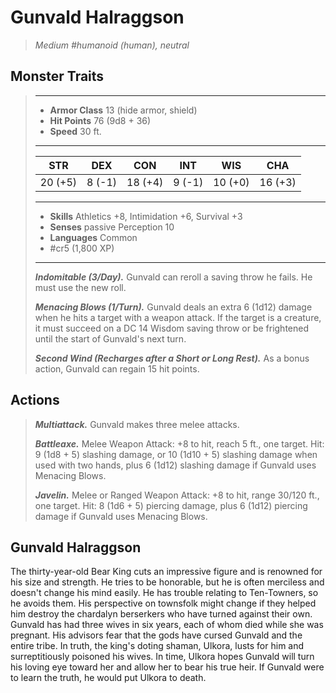 # Gunvald Halraggson
>*Medium #humanoid (human), neutral*
## Monster Traits
>___
>- **Armor Class** 13 (hide armor, shield)
>- **Hit Points** 76 (9d8 + 36)
>- **Speed** 30 ft.
>___
>|STR|DEX|CON|INT|WIS|CHA|
>|:---:|:---:|:---:|:---:|:---:|:---:|
>|20 (+5)|8 (-1)|18 (+4)|9 (-1)|10 (+0)|16 (+3)|
>___
>- **Skills** Athletics +8, Intimidation +6, Survival +3
>- **Senses** passive Perception 10
>- **Languages** Common
>- #cr5 (1,800 XP)
>___
>***Indomitable (3/Day).*** Gunvald can reroll a saving throw he fails. He must use the new roll.  
>
>***Menacing Blows (1/Turn).*** Gunvald deals an extra 6 (1d12) damage when he hits a target with a weapon attack. If the target is a creature, it must succeed on a DC 14 Wisdom saving throw or be frightened until the start of Gunvald's next turn.  
>
>***Second Wind (Recharges after a Short or Long Rest).*** As a bonus action, Gunvald can regain 15 hit points.  
>
## Actions
>***Multiattack.*** Gunvald makes three melee attacks.  
>
>***Battleaxe.*** Melee Weapon Attack: +8 to hit, reach 5 ft., one target. Hit: 9 (1d8 + 5) slashing damage, or 10 (1d10 + 5) slashing damage when used with two hands, plus 6 (1d12) slashing damage if Gunvald uses Menacing Blows.  
>
>***Javelin.*** Melee  or Ranged Weapon Attack: +8 to hit, range 30/120 ft., one target. Hit: 8 (1d6 + 5) piercing damage, plus 6 (1d12) piercing damage if Gunvald uses Menacing Blows.
## Gunvald Halraggson
The thirty-year-old Bear King cuts an impressive figure and is renowned for his size and strength. He tries to be honorable, but he is often merciless and doesn't change his mind easily. He has trouble relating to Ten-Towners, so he avoids them. His perspective on townsfolk might change if they helped him destroy the chardalyn berserkers who have turned against their own.
Gunvald has had three wives in six years, each of whom died while she was pregnant. His advisors fear that the gods have cursed Gunvald and the entire tribe. In truth, the king's doting shaman, Ulkora, lusts for him and surreptitiously poisoned his wives. In time, Ulkora hopes Gunvald will turn his loving eye toward her and allow her to bear his true heir. If Gunvald were to learn the truth, he would put Ulkora to death.